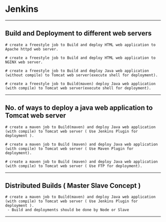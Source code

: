 # Jenkins
---
## Build and Deployment to different web servers
```
# create a freestyle job to Build and deploy HTML web application to Apache httpd web server.

# create a freestyle job to Build and deploy HTML web application to NGINX web server.

# create a freestyle job to Build and deploy Java web application (without compile) to Tomcat web server(execute shell for deployment).

# create a freestyle job to Build(maven) deploy Java web application (with compile) to Tomcat web server(execute shell for deployment).

```

---
## No. of ways to deploy a java web application to Tomcat web server
```
# create a maven job to Build(maven) and deploy Java web application (with compile) to Tomcat web server ( Use Jenkins Plugin for deployment ).

# create a maven job to Build (maven) and deploy Java web application (with compile) to Tomcat web server ( Use Maven Plugin for deployment).

# create a maven job to Build (maven) and deploy Java web application (with compile) to Tomcat web server ( Use FTP for deployment).
```

---
## Distributed Builds ( Master Slave Concept )
```
# create a maven job to Build(maven) and deploy Java web application (with compile) to Tomcat web server ( Use Jenkins Plugin for deployment ).
 - Build and deployments should be done by Node or Slave
```
---

